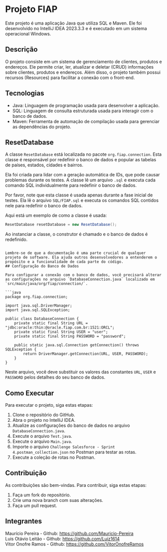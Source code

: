 # Projeto FIAP

Este projeto é uma aplicação Java que utiliza SQL e Maven. 
Ele foi desenvolvido no IntelliJ IDEA 2023.3.3 e é executado em um sistema operacional Windows.

## Descrição

O projeto consiste em um sistema de gerenciamento de clientes, produtos e endereços. Ele permite criar, ler, atualizar e deletar (CRUD) informações sobre clientes, produtos e endereços. Além disso, o projeto também possui recursos (Resources) para facilitar a conexão com o front-end.

## Tecnologias

- Java: Linguagem de programação usada para desenvolver a aplicação.
- SQL: Linguagem de consulta estruturada usada para interagir com o banco de dados.
- Maven: Ferramenta de automação de compilação usada para gerenciar as dependências do projeto.



## ResetDatabase

A classe `ResetDatabase` está localizada no pacote `org.fiap.connection`. Esta classe é responsável por redefinir o banco de dados e popular as tabelas de países, estados, cidades e bairros. 

Ela foi criada para lidar com a geração automática de IDs, que pode causar problemas durante os testes. A classe lê um arquivo `.sql` e executa cada comando SQL individualmente para redefinir o banco de dados.

Por favor, note que esta classe é usada apenas durante a fase inicial de testes. Ela lê o arquivo `SQL/FIAP.sql` e executa os comandos SQL contidos nele para redefinir o banco de dados.

Aqui está um exemplo de como a classe é usada:

```java
ResetDatabase resetDatabase = new ResetDatabase();
```

Ao instanciar a classe, o construtor é chamado e o banco de dados é redefinido.
```

Lembre-se de que a documentação é uma parte crucial de qualquer projeto de software. Ela ajuda outros desenvolvedores a entenderem o propósito e a funcionalidade de cada parte do código.
## Configuração do Banco de Dados

Para configurar a conexão com o banco de dados, você precisará alterar as configurações no arquivo `DatabaseConnection.java` localizado em `src/main/java/org/fiap/connection/`.

```java
package org.fiap.connection;

import java.sql.DriverManager;
import java.sql.SQLException;

public class DatabaseConnection {
    private static final String URL = "jdbc:oracle:thin:@oracle.fiap.com.br:1521:ORCL";
    private static final String USER = "user";
    private static final String PASSWORD = "password";

    public static java.sql.Connection getConnection() throws SQLException {
        return DriverManager.getConnection(URL, USER, PASSWORD);
    }
}
```

Neste arquivo, você deve substituir os valores das constantes `URL`, `USER` e `PASSWORD` pelos detalhes do seu banco de dados.

## Como Executar

Para executar o projeto, siga estas etapas:

1. Clone o repositório do GitHub.
2. Abra o projeto no IntelliJ IDEA.
3. Atualize as configurações do banco de dados no arquivo `DatabaseConnection.java`.
4. Execute o arquivo `Test.java`.
5. Execute o arquivo `Main.java`.
5. Importe o arquivo `Challenge Salesforce - Sprint 4.postman_collection.json` no Postman para testar as rotas.
6. Execute a coleção de rotas no Postman.

## Contribuição

As contribuições são bem-vindas. Para contribuir, siga estas etapas:

1. Faça um fork do repositório.
2. Crie uma nova branch com suas alterações.
3. Faça um pull request.

## Integrantes

Maurício Pereira     - Github: https://github.com/Mauricio-Pereira  
Luis Otávio Leitão   - Github: https://github.com/Luiz1614  
Vitor Onofre Ramos   - Github: https://github.com/VitorOnofreRamos
```